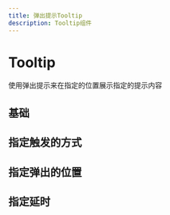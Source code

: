 ```yaml
---
title: 弹出提示Tooltip
description: Tooltip组件
---
```


# Tooltip
使用弹出提示来在指定的位置展示指定的提示内容


## 基础
<preview path="../previews/tooltip/basic.vue" title="基础" description="默认悬停时触发，提示弹出在下方"></preview>

## 指定触发的方式
<preview path="../previews/tooltip/trigger.vue" title="指定触发的方式" description="通过指定trigger的值来指定触发的方式"></preview>

## 指定弹出的位置
<preview path="../previews/tooltip/position.vue" title="指定弹出的位置" description="通过指定popperOptions的值来指定弹出的位置"></preview>

## 指定延时
<preview path="../previews/tooltip/delay.vue" title="指定延时" description="通过指定openDelay或者closeDelay的值来指定延时的效果"></preview>


